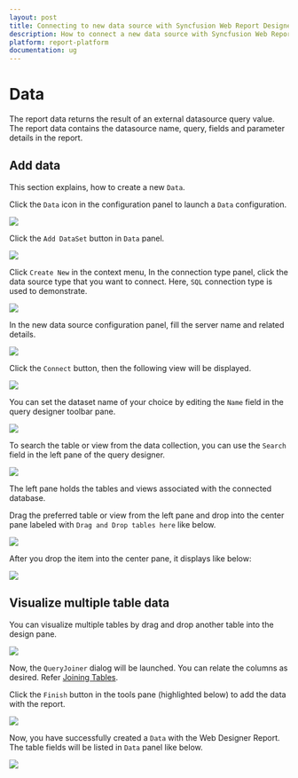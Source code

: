```yaml
---
layout: post
title: Connecting to new data source with Syncfusion Web Report Designer
description: How to connect a new data source with Syncfusion Web Report Designer
platform: report-platform
documentation: ug
---
```


# Data

The report data returns the result of an external datasource query value. The report data contains the datasource name, query, fields and parameter details in the report.

## Add data

This section explains, how to create a new `Data`.

Click the `Data` icon in the configuration panel to launch a `Data` configuration.

 ![](images/Datasource-Start.png)

Click the `Add DataSet` button in `Data` panel.

![](images/Dataset-CreateWizard.png)

Click `Create New` in the context menu, In the connection type panel, click the data source type that you want to connect. Here, `SQL` connection type is used to demonstrate.

 ![](images/SQL-Connect.png)

In the new data source configuration panel, fill the server name and related details. 

![](images/Datasource-CreateWizard.png)

Click the `Connect` button, then the following view will be displayed.

![](images/Dataset-DesignView.png)

You can set the dataset name of your choice by editing the `Name` field in the query designer toolbar pane.

![](images/Dataset-Name-Field.png)

To search the table or view from the data collection, you can use the `Search` field in the left pane of the query designer.

![](images/Search-Tab.png)

The left pane holds the tables and views associated with the connected database.

Drag the preferred table or view from the left pane and drop into the center pane labeled with `Drag and Drop tables here` like below.

![](images/Drag-Table.png)

After you drop the item into the center pane, it displays like below:

![](images/Table-Visual.png)

## Visualize multiple table data

You can visualize multiple tables by drag and drop another table into the design pane.

![](images/Drag-Table2.png)

Now, the `QueryJoiner` dialog will be launched. You can relate the columns as desired. Refer [Joining Tables](/report-platform/ReportDesigner/web/transforming-data/joining-tables).

Click the `Finish` button in the tools pane (highlighted below) to add the data with the report.

![](images/Finish-Dataset.png)

Now, you have successfully created a `Data` with the Web Designer Report. The table fields will be listed in `Data` panel like below.

![](images/Final-Panel-Dataset.png)
